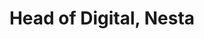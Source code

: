 ---
quote: "We've benefited from Duncan's excellent copywriting and editing skills on a range of projects at Nesta. His editing work has brought consistency and clarity to website features, including our high-performing Predictions series, and he has done a wonderful job writing copy to share our impact and learnings in our annual report. He is a pleasure to work with and I'd recommend him highly. I hope we get to do more projects together."
by: 'Georgina Roberts'
title: 'Head of Digital, Nesta'
displayOrder: 2
---